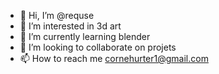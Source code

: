 - 👋 Hi, I’m @requse
- 👀 I’m interested in 3d art
- 🌱 I’m currently learning blender
- 💞️ I’m looking to collaborate on projets
- 📫 How to reach me cornehurter1@gmail.com
<!---
requse/requse is a ✨ special ✨ repository because its `README.md` (this file) appears on your GitHub profile.
You can click the Preview link to take a look at your changes.
--->

